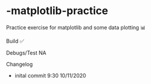 # -matplotlib-practice
Practice exercise for matplotlib and some data plotting  📊 

Build           ✅

Debugs/Test     NA


Changelog
- inital commit 9:30 10/11/2020


